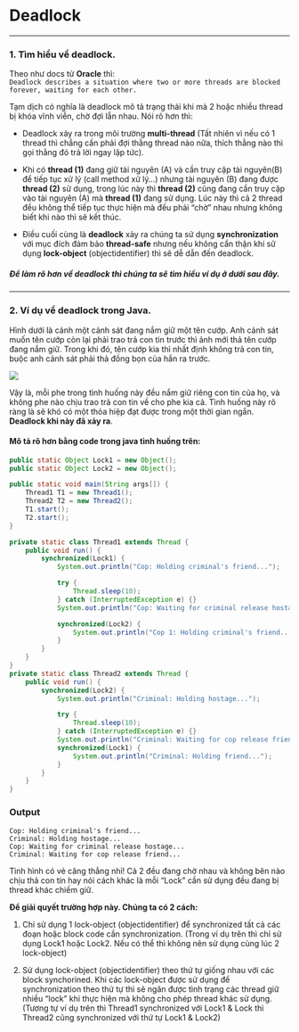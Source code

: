 # Deadlock

-----------
### 1. Tìm hiểu về deadlock.
Theo như docs từ **Oracle** thì: <br />
`Deadlock describes a situation where two or more threads are blocked forever, waiting for each other.` <br />

Tạm dịch có nghĩa là deadlock mô tả trạng thái khi mà 2 hoặc nhiều thread bị khóa vĩnh viễn, chờ đợi lẫn nhau. Nói rõ hơn thì: 
- Deadlock xảy ra trong môi trường **multi-thread** (Tất nhiên vì nếu có 1 thread thì chẳng cần phải đợi thằng thread nào nữa, thích thằng nào thì gọi thằng đó trả lời ngay lập tức).


- Khi có **thread (1)** đang giữ tài nguyên (A) và cần truy cập tài nguyên(B) để tiếp tục xử lý (call method xử lý…) nhưng tài nguyên (B) đang được **thread (2)** sử dụng, trong lúc này thì **thread (2)** cũng đang cần truy cập vào tài nguyên (A) mà **thread (1)** đang sử dụng. Lúc này thì cả 2 thread đều không thể tiếp tục thực hiện mà đều phải “chờ” nhau nhưng không biết khi nào thì sẽ kết thúc.

- Điều cuối cùng là **deadlock** xảy ra chúng ta sử dụng **synchronization** với mục đích đảm bảo **thread-safe** nhưng nếu không cẩn thận khi sử dụng **lock-object** (objectidentifier) thì sẽ dễ dẫn đến deadlock.

##### Để làm rõ hơn về deadlock thì chúng ta sẽ tìm hiểu ví dụ ở dưới sau đây.
------------

### 2. Ví dụ về deadlock trong Java.
Hình dưới là cảnh một cảnh sát đang nắm giữ một tên cướp. Anh cảnh sát muốn tên cướp còn lại phải trao trả con tin trước thì ảnh mới thả tên cướp đang nắm giữ. Trong khi đó, tên cướp kia thì nhất định không trả con tin, buộc anh cảnh sát phải thả đồng bọn của hắn ra trước.

[![](https://danlaptrinh.files.wordpress.com/2017/11/3xvzk.png)](https://danlaptrinh.files.wordpress.com/2017/11/3xvzk.png)

Vậy là, mỗi phe trong tình huống này đều nắm giữ riêng con tin của họ, và không phe nào chịu trao trả con tin về cho phe kia cả. Tình huống này rõ ràng là sẽ khó có một thỏa hiệp đạt được trong một thời gian ngắn. **Deadlock khi này đã xảy ra**.

#### Mô tả rõ hơn bằng code trong java tình huống trên:
```java
public static Object Lock1 = new Object();
public static Object Lock2 = new Object();

public static void main(String args[]) {
    Thread1 T1 = new Thread1();
    Thread2 T2 = new Thread2();
    T1.start();
    T2.start();
}

private static class Thread1 extends Thread {
    public void run() {
        synchronized(Lock1) {
            System.out.println("Cop: Holding criminal's friend...");

            try {
                Thread.sleep(10);
            } catch (InterruptedException e) {}
            System.out.println("Cop: Waiting for criminal release hostage...");

            synchronized(Lock2) {
                System.out.println("Cop 1: Holding criminal's friend...");
            }
        }
    }
}
private static class Thread2 extends Thread {
    public void run() {
        synchronized(Lock2) {
            System.out.println("Criminal: Holding hostage...");

            try {
                Thread.sleep(10);
            } catch (InterruptedException e) {}
            System.out.println("Criminal: Waiting for cop release friend...");
            synchronized(Lock1) {
                System.out.println("Criminal: Holding friend...");
            }
        }
    }
}
```

### Output
	Cop: Holding criminal's friend...
	Criminal: Holding hostage...
	Cop: Waiting for criminal release hostage...
	Criminal: Waiting for cop release friend...

Tình hình có vẻ căng thẳng nhỉ! Cả 2 đều đang chờ nhau và không bên nào chịu thả con tin hay nói cách khác là mỗi “Lock” cần sử dụng đều đang bị thread khác chiếm giữ.

**Để giải quyết trường hợp này. Chúng ta có 2 cách:**

1. Chỉ sử dụng 1 lock-object (objectidentifier) để synchronized tất cả các đoạn hoặc block code cần synchronization. (Trong ví dụ trên thì chỉ sử dụng Lock1 hoặc Lock2.  Nếu có thể thì không nên sử dụng cùng lúc 2 lock-object)

2. Sử dụng lock-object (objectidentifier) theo thứ tự giống nhau với các block synchorined. Khi các lock-object được sử dụng để synchronization theo thứ tự thì sẽ ngăn được tình trạng các thread giữ nhiều “lock” khi thực hiện mà không cho phép thread khác sử dụng. (Tương tự ví dụ trên thì Thread1 synchronized với Lock1 & Lock thì Thread2 cũng synchronized với thứ tự Lock1 & Lock2)


